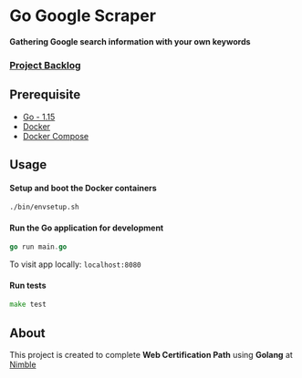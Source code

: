 # Go Google Scraper
#### Gathering Google search information with your own keywords

### [Project Backlog](https://github.com/gutakk/go-google-scraper/projects/1)

## Prerequisite
* [Go - 1.15](https://golang.org/doc/go1.15)
* [Docker](https://docs.docker.com/get-docker/)
* [Docker Compose](https://docs.docker.com/compose/install/)

## Usage
#### Setup and boot the Docker containers
```sh
./bin/envsetup.sh
```

#### Run the Go application for development
```go
go run main.go
```
To visit app locally: `localhost:8080`

#### Run tests
```go
make test
```

## About
This project is created to complete **Web Certification Path** using **Golang** at [Nimble](https://nimblehq.co)
